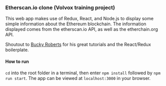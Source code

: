 ### Etherscan.io clone (Volvox training project)

This web app makes use of Redux, React, and Node.js to display some simple information about the Ethereum blockchain. The information displayed comes from the etherscan.io API, as well as the etherchain.org API.

Shoutout to [Bucky Roberts](https://github.com/buckyroberts/) for his great tutorials and the React/Redux boilerplate.

#### How to run

```cd``` into the root folder in a terminal, then enter ```npm install``` followed by ```npm run start```. The app can be viewed at ```localhost:3000``` in your browser.